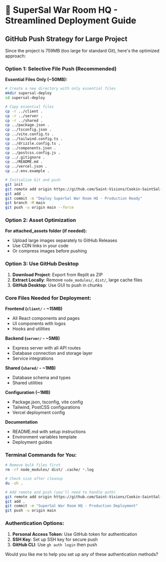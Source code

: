 # 🚀 SuperSal War Room HQ - Streamlined Deployment Guide

## GitHub Push Strategy for Large Project

Since the project is 759MB (too large for standard Git), here's the optimized approach:

### Option 1: Selective File Push (Recommended)

**Essential Files Only (~50MB):**
```bash
# Create a new directory with only essential files
mkdir supersal-deploy
cd supersal-deploy

# Copy essential files
cp -r ../client .
cp -r ../server . 
cp -r ../shared .
cp ../package.json .
cp ../tsconfig.json .
cp ../vite.config.ts .
cp ../tailwind.config.ts .
cp ../drizzle.config.ts .
cp ../components.json .
cp ../postcss.config.js .
cp ../.gitignore .
cp ../README.md .
cp ../vercel.json .
cp ../.env.example .

# Initialize Git and push
git init
git remote add origin https://github.com/Saint-Visions/Cookin-SaintSal-Platform.git
git add .
git commit -m "Deploy SuperSal War Room HQ - Production Ready"
git branch -M main
git push -u origin main --force
```

### Option 2: Asset Optimization

**For attached_assets folder (if needed):**
- Upload large images separately to GitHub Releases
- Use CDN links in your code
- Or compress images before pushing

### Option 3: Use GitHub Desktop

1. **Download Project**: Export from Replit as ZIP
2. **Extract Locally**: Remove `node_modules/`, `dist/`, large cache files
3. **GitHub Desktop**: Use GUI to push in chunks

### Core Files Needed for Deployment:

**Frontend (`client/` - ~15MB)**
- All React components and pages
- UI components with logos
- Hooks and utilities

**Backend (`server/` - ~5MB)**  
- Express server with all API routes
- Database connection and storage layer
- Service integrations

**Shared (`shared/` - ~1MB)**
- Database schema and types
- Shared utilities

**Configuration (~1MB)**
- Package.json, tsconfig, vite config
- Tailwind, PostCSS configurations
- Vercel deployment config

**Documentation**
- README.md with setup instructions
- Environment variables template
- Deployment guides

### Terminal Commands for You:

```bash
# Remove bulk files first
rm -rf node_modules/ dist/ .cache/ *.log

# Check size after cleanup
du -sh .

# Add remote and push (you'll need to handle auth)
git remote add origin https://github.com/Saint-Visions/Cookin-SaintSal-Platform.git
git add .
git commit -m "SuperSal War Room HQ - Production Deployment"
git push -u origin main
```

### Authentication Options:

1. **Personal Access Token**: Use GitHub token for authentication
2. **SSH Key**: Set up SSH key for secure push
3. **GitHub CLI**: Use `gh auth login` then push

Would you like me to help you set up any of these authentication methods?